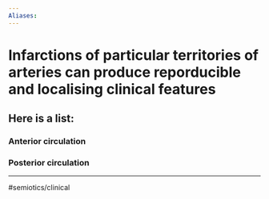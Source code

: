 ```yaml
---
Aliases:
---
```

# Infarctions of particular territories of arteries can produce reporducible and localising clinical features
## Here is a list:
### Anterior circulation
### Posterior circulation 
---
#semiotics/clinical 